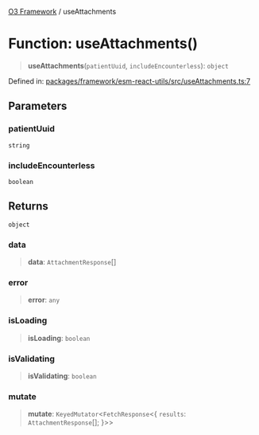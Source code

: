 [O3 Framework](../API.md) / useAttachments

# Function: useAttachments()

> **useAttachments**(`patientUuid`, `includeEncounterless`): `object`

Defined in: [packages/framework/esm-react-utils/src/useAttachments.ts:7](https://github.com/habeshabro/openmrs-esm-core/blob/main/packages/framework/esm-react-utils/src/useAttachments.ts#L7)

## Parameters

### patientUuid

`string`

### includeEncounterless

`boolean`

## Returns

`object`

### data

> **data**: `AttachmentResponse`[]

### error

> **error**: `any`

### isLoading

> **isLoading**: `boolean`

### isValidating

> **isValidating**: `boolean`

### mutate

> **mutate**: `KeyedMutator`\<`FetchResponse`\<\{ `results`: `AttachmentResponse`[]; \}\>\>
